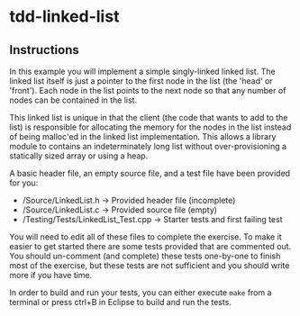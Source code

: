 tdd-linked-list
===============

## Instructions
In this example you will implement a simple singly-linked linked list. The linked list itself is just a pointer to the first node in the list (the 'head' or 'front'). Each node in the list points to the next node so that any number of nodes can be contained in the list.

This linked list is unique in that the client (the code that wants to add to the list) is responsible for allocating the memory for the nodes in the list instead of being malloc'ed in the linked list implementation. This allows a library module to contains an indeterminately long list without over-provisioning a statically sized array or using a heap.

A basic header file, an empty source file, and a test file have been provided for you:

* /Source/LinkedList.h -> Provided header file (incomplete)
* /Source/LinkedList.c -> Provided source file (empty)
* /Testing/Tests/LinkedList_Test.cpp -> Starter tests and first failing test

You will need to edit all of these files to complete the exercise. To make it easier to get started there are some tests provided that are commented out. You should un-comment (and complete) these tests one-by-one to finish most of the exercise, but these tests are not sufficient and you should write more if you have time.

In order to build and run your tests, you can either execute `make` from a terminal or press ctrl+B in Eclipse to build and run the tests.
